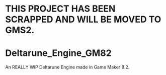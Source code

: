 # THIS PROJECT HAS BEEN SCRAPPED AND WILL BE MOVED TO GMS2.
# Deltarune_Engine_GM82
An REALLY WIP Deltarune Engine made in Game Maker 8.2.
